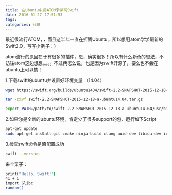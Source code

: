 ```yaml
---
title: 在Ubuntu中用ATOM来学习Swift
date: 2016-01-27 17:51:53
tags:
categories: 代码
---
```


最近很流行ATOM，，而且这半年一直在折腾Ubuntu，所以想用atom学学最新的Swift2.0，写写小例子：）

atom流行的原因在于有很多的插件，恩，确实很多！所以有什么新奇的想法，不妨往atom这边想想。。。。不过再怎么说，也是因为swift开源了，要么也不会在ubuntu上可以搞！

1.下载swift的ubuntu并设置好环境变量 （14.04）

```bash
wget https://swift.org/builds/ubuntu1404/swift-2.2-SNAPSHOT-2015-12-18-a/swift-2.2-SNAPSHOT-2015-12-18-a-ubuntu14.04.tar.gz
```

```bash
tar -zxvf swift-2.2-SNAPSHOT-2015-12-18-a-ubuntu14.04.tar.gz
```
```bash
export PATH=/path/to/swift-2.2-SNAPSHOT-2015-12-18-a-ubuntu14.04/usr/bin/:"${PATH}"
```

2.如果你是全新的ubuntu环境，肯定少了很多support的包，运行如下Script

```bash
apt-get update
sudo apt-get install git cmake ninja-build clang uuid-dev libicu-dev icu-devtools libbsd-dev libedit-dev libxml2-dev libsqlite3-dev swig libpython-dev libncurses5-dev pkg-config
```

3.检查swift命令是否配置成功
```bash
swift --version
```

来个栗子：
```bash
print("Hello, Swift!")
41 + 1
import Glibc
random()
```
